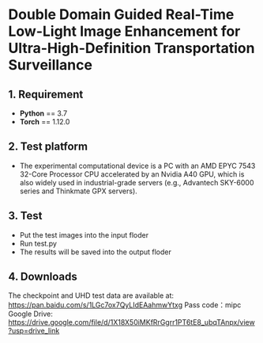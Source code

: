 # Double Domain Guided Real-Time Low-Light Image Enhancement for Ultra-High-Definition Transportation Surveillance


## 1. Requirement ##
* __Python__ == 3.7
* __Torch__ == 1.12.0

## 2. Test platform
* The experimental computational device is a PC with an AMD EPYC 7543 32-Core Processor CPU accelerated by an Nvidia A40 GPU, which is also widely used in industrial-grade servers (e.g., Advantech SKY-6000 series and Thinkmate GPX servers).

## 3. Test
* Put the test images into the input floder
* Run test.py
* The results will be saved into the output floder

## 4. Downloads
The checkpoint and UHD test data are available at: https://pan.baidu.com/s/1LGc7ox7QyLIdEAahmwYtxg  Pass code：mipc 
Google Drive: https://drive.google.com/file/d/1X18X50iMKfRrGgrr1PT6tE8_ubqTAnpx/view?usp=drive_link
